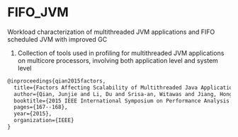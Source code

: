 # FIFO_JVM
Workload characterization of multithreaded JVM applications and FIFO scheduled JVM with improved GC

1. Collection of tools used in profiling for multithreaded JVM applications on multicore processors, involving both application level and system level

```latex
@inproceedings{qian2015factors,
  title={Factors Affecting Scalability of Multithreaded Java Applications on Manycore System},
  author={Qian, Junjie and Li, Du and Srisa-an, Witawas and Jiang, Hong and Seth, Sharad},
  booktitle={2015 IEEE International Symposium on Performance Analysis of Systems and Software (ISPASS)},
  pages={167--168},
  year={2015},
  organization={IEEE}
}
```
